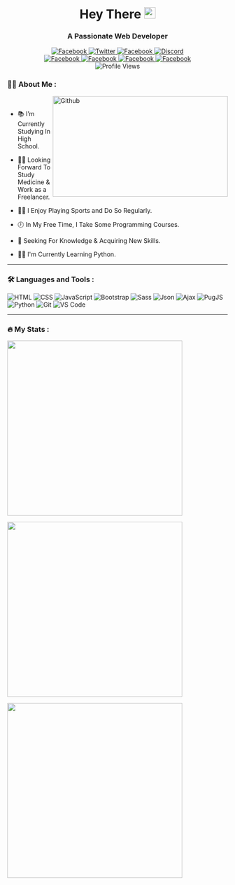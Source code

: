 <h1 align="center">Hey There <img src="https://media.giphy.com/media/hvRJCLFzcasrR4ia7z/giphy.gif" width="26" /></h1>
<h3 align="center">A Passionate Web Developer</h3>
<div align="center">
  <a href="https://facebook.com/philopater.hany.3/">
    <img src="https://img.shields.io/badge/Facebook-1877f2?logo=facebook&logoColor=white&style=for-the-badge" alt="Facebook" />
  </a>
  <a href="https://twitter.com/PhilopaterHany4/">
    <img src="https://img.shields.io/badge/Twitter-1da1f2?logo=twitter&logoColor=white&style=for-the-badge" alt="Twitter" />
  </a>
  <a href="https://facebook.com/philopater.hany.3/">
    <img src="https://img.shields.io/badge/Instagram-833ab4?logo=instagram&logoColor=white&style=for-the-badge" alt="Facebook" />
  </a>
  <a href="https://discord.com/#8178/">
    <img src="https://img.shields.io/badge/Discord-d20962?logo=discord&logoColor=white&style=for-the-badge" alt="Discord" />
  </a>
</div>
<div align="center">
  <a href="https://facebook.com/philopater.hany.3/">
    <img src="https://img.shields.io/badge/Hackerrank-2ec866?logo=hackerrank&logoColor=white&style=for-the-badge" alt="Facebook" />
  </a>
  <a href="https://facebook.com/philopater.hany.3/">
    <img src="https://img.shields.io/badge/Leetcode-f09a1a?logo=leetcode&logoColor=white&style=for-the-badge" alt="Facebook" />
  </a>
  <a href="https://facebook.com/philopater.hany.3/">
    <img src="https://img.shields.io/badge/Codeforces-b51c24?logo=codeforces&logoColor=white&style=for-the-badge" alt="Facebook" />
  </a>
  <a href="https://facebook.com/philopater.hany.3/">
    <img src="https://img.shields.io/badge/Codepen-09347a?logo=codepen&logoColor=white&style=for-the-badge" alt="Facebook" />
  </a>
</div>
<div align="center">
  <img src="https://komarev.com/ghpvc/?username=philopaterhany&style=for-the-badge&color=673ab7" alt="Profile Views" />
</div>

### :man_technologist: About Me :

<img width="400" height="230" align="right" alt="Github" src="https://i.ibb.co/HFKPdV5/about-me.png" />&nbsp;

- :books: I’m Currently Studying In High School.

- :man_student: Looking Forward To Study Medicine & Work as a Freelancer.

- :running_man: I Enjoy Playing Sports and Do So Regularly.

- :clock7: In My Free Time, I Take Some Programming Courses.

- :telescope: Seeking For Knowledge & Acquiring New Skills.

- :man_teacher: I'm Currently Learning Python.

---

### :hammer_and_wrench: Languages and Tools :
<!-- <div>
  <img src="https://github.com/devicons/devicon/blob/master/icons/html5/html5-original.svg" title="HTML5" alt="HTML" width="40" height="40" />&nbsp;
  <img src="https://github.com/devicons/devicon/blob/master/icons/css3/css3-original.svg"  title="CSS3" alt="CSS" width="40" height="40" />&nbsp;
  <img src="https://github.com/devicons/devicon/blob/master/icons/javascript/javascript-original.svg" title="JavaScript" alt="JavaScript" width="40" height="40" />&nbsp;
  <img src="https://github.com/devicons/devicon/blob/master/icons/bootstrap/bootstrap-original.svg" title="Bootstrap" alt="Bootstrap" width="40" height="40" />&nbsp;
  <img src="https://github.com/devicons/devicon/blob/master/icons/sass/sass-original.svg" title="Sass" alt="Sass" width="40" height="40" />&nbsp;
  <img src="https://cdn.worldvectorlogo.com/logos/pug.svg" title="PugJS" alt="PugJS" width="40" height="40" />&nbsp;
  <img src="https://github.com/devicons/devicon/blob/master/icons/python/python-original.svg" title="Python" alt="Python" width="40" height="40" />&nbsp;
</div> -->
<div>
    <img src="https://img.shields.io/badge/-Html-333?logo=html5&amp;style=for-the-badge" alt="HTML" />
    <img src="https://img.shields.io/badge/-Css-333?logo=css3&amp;style=for-the-badge&logoColor=blue" alt="CSS" />
    <img src="https://img.shields.io/badge/-Javascript-333?logo=javascript&amp;style=for-the-badge" alt="JavaScript" />
    <img src="https://img.shields.io/badge/-Bootstrap-333?logo=bootstrap&amp;style=for-the-badge" alt="Bootstrap" />
     <img src="https://img.shields.io/badge/-Sass-333?logo=sass&amp;style=for-the-badge" alt="Sass" />
    <img src="https://img.shields.io/badge/-Json-333?style=for-the-badge" alt="Json"  />
    <img src="https://img.shields.io/badge/-Ajax-333?style=for-the-badge" alt="Ajax"  />
    <img src="https://img.shields.io/badge/-PugJS-333?style=for-the-badge" alt="PugJS"  />
    <img src="https://img.shields.io/badge/-Python-333?logo=python&amp;style=for-the-badge" alt="Python" />
    <img src="https://img.shields.io/badge/-Git-333?logo=git&amp;style=for-the-badge" alt="Git"  />
    <img src="https://img.shields.io/badge/-VS Code-333?logo=visualstudiocode&amp;style=for-the-badge&logoColor=blue" alt="VS Code"  />
</div>

---

### :fire: My Stats :

<!-- 
  <p><img src="https://github-profile-trophy.vercel.app/?username=philopaterhany&theme=dark" width="400" /></p>
-->
<p>
  <img src="https://github-readme-stats.vercel.app/api/top-langs?username=philopaterhany&layout=compact&theme=dark" width="400" />
</p>
<p>
  <img src="https://github-readme-stats.vercel.app/api?username=philopaterhany&show_icons=true&theme=dark" width="400" />
</p>
<p>
  <img src="http://github-readme-streak-stats.herokuapp.com?user=philopaterhany&theme=dark&date_format=j%20M%5B%20Y%5D" width="400" />
</p>
